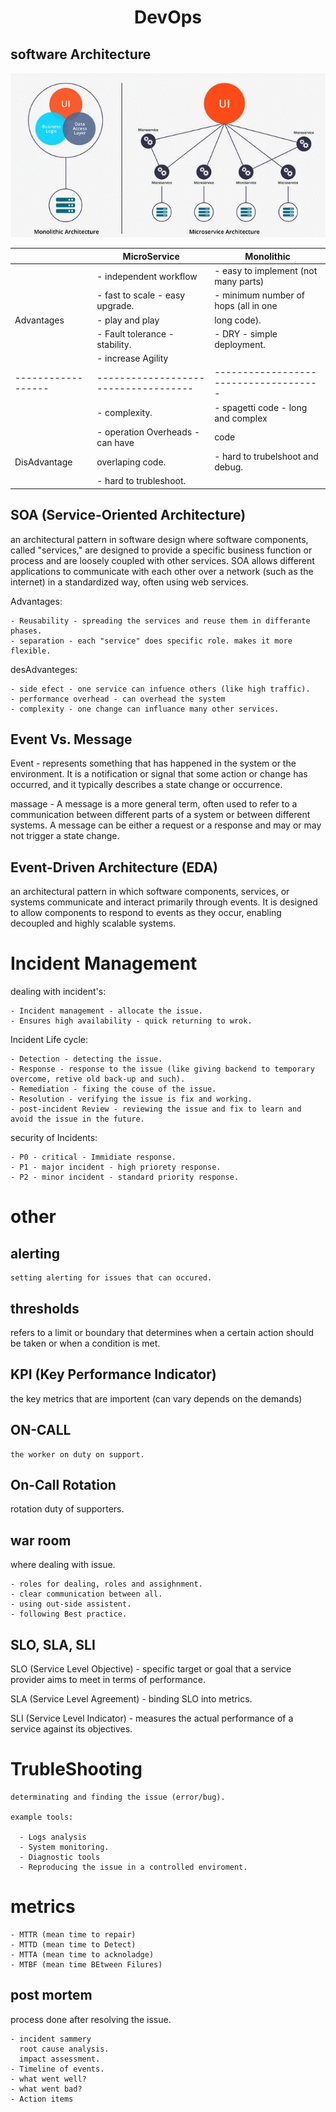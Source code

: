 <div align="center">

# **DevOps**

</div>


## software Architecture

![Monolithic&Microservices](monolith&Microservices.gif)


|                  |              MicroService          |              Monolithic           |
|------------------|------------------------------------|-------------------------------------|
|                  | - independent workflow             | - easy to implement (not many parts)|
|                  | - fast to scale - easy upgrade.    | - minimum number of hops (all in one|         
|    Advantages    | - play and play                    |   long code).                       |
|                  | - Fault tolerance - stability.     | - DRY - simple deployment.          |
|                  | - increase Agility                 |                                     | 
|------------------|------------------------------------|-------------------------------------|
|                  | - complexity.                      | - spagetti code - long and complex  |
|                  | - operation Overheads - can have   |   code                              |
|  DisAdvantage    |   overlaping code.                 | - hard to trubelshoot and debug.    |
|                  | - hard to trubleshoot.             |                                     |  


## SOA (Service-Oriented Architecture) 

an architectural pattern in software design where software components, called "services," are designed to provide a specific business function or process and are loosely coupled with other services. SOA allows different applications to communicate with each other over a network (such as the internet) in a standardized way, often using web services.

  Advantages:

    - Reusability - spreading the services and reuse them in differante phases.
    - separation - each "service" does specific role. makes it more flexible.

  desAdvanteges:

    - side efect - one service can infuence others (like high traffic).
    - performance overhead - can overhead the system
    - complexity - one change can influance many other services.


## Event Vs. Message

  Event - represents something that has happened in the system or the environment. It is a notification or signal that some action or change has occurred, and it typically describes a state change or occurrence.

  massage -  A message is a more general term, often used to refer to a communication between different parts of a system or between different systems. A message can be either a request or a response and may or may not trigger a state change.


## Event-Driven Architecture (EDA)

   an architectural pattern in which software components, services, or systems communicate and interact primarily through events. It is designed to allow components to respond to events as they occur, enabling decoupled and highly scalable systems.




# Incident Management

  dealing with incident's:

    - Incident management - allocate the issue.
    - Ensures high availability - quick returning to wrok.

  Incident Life cycle:

    - Detection - detecting the issue.
    - Response - response to the issue (like giving backend to temporary overcome, retive old back-up and such).
    - Remediation - fixing the couse of the issue.
    - Resolution - verifying the issue is fix and working.
    - post-incident Review - reviewing the issue and fix to learn and avoid the issue in the future.

  security of Incidents:

    - P0 - critical - Immidiate response.
    - P1 - major incident - high priorety response.
    - P2 - minor incident - standard priority response.

# other

## alerting 

    setting alerting for issues that can occured.

## thresholds 

  refers to a limit or boundary that determines when a certain action should be taken or when a condition is met.

## KPI (Key Performance Indicator)

  the key metrics that are importent (can vary depends on the demands)

## ON-CALL 

    the worker on duty on support.

## On-Call Rotation

  rotation duty of supporters.

## war room

  where dealing with issue.

    - roles for dealing, roles and assighnment.
    - clear communication between all.
    - using out-side assistent.
    - following Best practice.

## SLO, SLA, SLI

  SLO (Service Level Objective) - specific target or goal that a service provider aims to meet in terms of performance.
  
  SLA (Service Level Agreement) - binding SLO into metrics.
  
  SLI (Service Level Indicator) - measures the actual performance of a service against its objectives. 

  # TrubleShooting

    determinating and finding the issue (error/bug).

    example tools:

      - Logs analysis
      - System monitoring.
      - Diagnostic tools
      - Reproducing the issue in a controlled enviroment.

  # metrics

    - MTTR (mean time to repair)
    - MTTD (mean time to Detect)
    - MTTA (mean time to acknoladge)
    - MTBF (mean time BEtween Filures)

## post mortem 

  process done after resolving the issue.

    - incident sammery 
      root cause analysis.
      impact assessment.
    - Timeline of events.
    - what went well?
    - what went bad?
    - Action items

    
